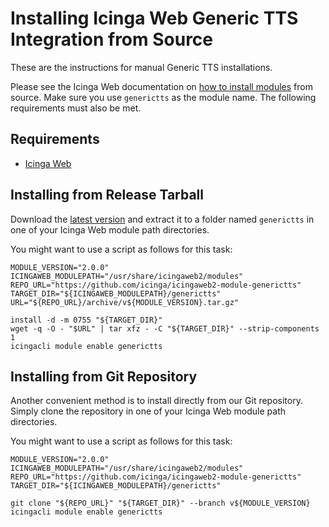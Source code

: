 # Installing Icinga Web Generic TTS Integration from Source

These are the instructions for manual Generic TTS installations.

Please see the Icinga Web documentation on
[how to install modules](https://icinga.com/docs/icinga-web-2/latest/doc/08-Modules/#installation) from source.
Make sure you use `generictts` as the module name. The following requirements must also be met.

## Requirements

* [Icinga Web](https://github.com/Icinga/icingaweb2)

## Installing from Release Tarball

Download the [latest version](https://github.com/Icinga/icingaweb2-module-generictts/releases)
and extract it to a folder named `generictts` in one of your Icinga Web module path directories.

You might want to use a script as follows for this task:

```shell
MODULE_VERSION="2.0.0"
ICINGAWEB_MODULEPATH="/usr/share/icingaweb2/modules"
REPO_URL="https://github.com/icinga/icingaweb2-module-generictts"
TARGET_DIR="${ICINGAWEB_MODULEPATH}/generictts"
URL="${REPO_URL}/archive/v${MODULE_VERSION}.tar.gz"

install -d -m 0755 "${TARGET_DIR}"
wget -q -O - "$URL" | tar xfz - -C "${TARGET_DIR}" --strip-components 1
icingacli module enable generictts
```

## Installing from Git Repository

Another convenient method is to install directly from our Git repository.
Simply clone the repository in one of your Icinga Web module path directories.

You might want to use a script as follows for this task:

```shell
MODULE_VERSION="2.0.0"
ICINGAWEB_MODULEPATH="/usr/share/icingaweb2/modules"
REPO_URL="https://github.com/icinga/icingaweb2-module-generictts"
TARGET_DIR="${ICINGAWEB_MODULEPATH}/generictts"

git clone "${REPO_URL}" "${TARGET_DIR}" --branch v${MODULE_VERSION}
icingacli module enable generictts
```

<!-- {% include "02-Installation.md" %} -->
